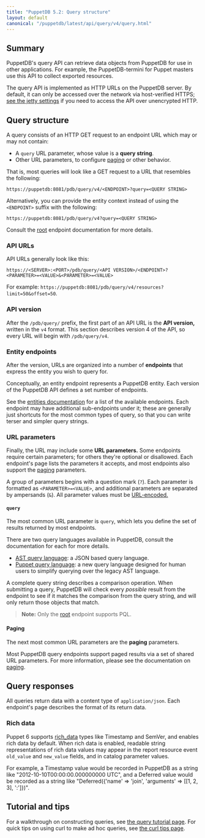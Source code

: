 ```yaml
---
title: "PuppetDB 5.2: Query structure"
layout: default
canonical: "/puppetdb/latest/api/query/v4/query.html"
---
```


[prefix]: http://en.wikipedia.org/wiki/Polish_notation
[jetty]: ../../../configure.html#jetty-http-settings
[urlencode]: http://en.wikipedia.org/wiki/Percent-encoding
[ast]: ./ast.html
[tutorial]: ../tutorial.html
[curl]: ../curl.html
[paging]: ./paging.html
[entities]: ./entities.html
[root]: ./index.html
[pql]: ./pql.html

## Summary

PuppetDB's query API can retrieve data objects from PuppetDB for use in other
applications. For example, the PuppetDB-termini for Puppet masters use this
API to collect exported resources.

The query API is implemented as HTTP URLs on the PuppetDB server. By default,
it can only be accessed over the network via host-verified HTTPS; [see the
jetty settings][jetty] if you need to access the API over unencrypted HTTP.

## Query structure

A query consists of an HTTP GET request to an endpoint URL which may or may not contain: 
* A `query` URL parameter, whose value is a **query string**. 
* Other URL parameters, to configure [paging][] or other behavior.

That is, most queries will look like a GET request to a URL that resembles the following:

    https://puppetdb:8081/pdb/query/v4/<ENDPOINT>?query=<QUERY STRING>

Alternatively, you can provide the entity context instead of using the `<ENDPOINT>` suffix with the following:

    https://puppetdb:8081/pdb/query/v4?query=<QUERY STRING>

Consult the [root] endpoint documentation for more details.

### API URLs

API URLs generally look like this:

    https://<SERVER>:<PORT>/pdb/query/<API VERSION>/<ENDPOINT>?<PARAMETER>=<VALUE>&<PARAMETER>=<VALUE>

For example: `https://puppetdb:8081/pdb/query/v4/resources?limit=50&offset=50`.

### API version

After the `/pdb/query/` prefix, the first part of an API URL is the
**API version,** written in the `v4` format. This section describes version
4 of the API, so every URL will begin with `/pdb/query/v4`.

### Entity endpoints

After the version, URLs are organized into a number of **endpoints** that express the entity you wish to query for.

Conceptually, an entity endpoint represents a PuppetDB entity. Each version of the PuppetDB API defines a set number of endpoints.

See the [entities documentation][entities] for a list of the available endpoints. Each endpoint may have additional sub-endpoints under it; these are generally just shortcuts for the most common types of query, so that you can write terser and simpler query strings.

### URL parameters

Finally, the URL may include some **URL parameters.** Some endpoints require certain parameters; for others they're optional or disallowed. Each endpoint's page lists the parameters it accepts, and most endpoints also support the [paging][] parameters.

A group of parameters begins with a question mark (`?`). Each parameter is formatted as `<PARAMETER>=<VALUE>`, and additional parameters are separated by ampersands (`&`). All parameter values must be [URL-encoded.][urlencode]

#### `query`

The most common URL parameter is `query`, which lets you define the set of results returned by most endpoints.

There are two query languages available in PuppetDB, consult the documentation for each for more details.

* [AST query language][ast]: a JSON based query language.
* [Puppet query language][pql]: a new query language designed for human users to simplify
  querying over the legacy AST language.

A complete query string describes a comparison operation. When submitting a query, PuppetDB will check every _possible_
result from the endpoint to see if it matches the comparison from the query string, and will only return those objects
that match.

> **Note:** Only the [root] endpoint supports PQL.

#### Paging

The next most common URL parameters are the **paging** parameters.

Most PuppetDB query endpoints support paged results via a set of shared URL parameters.  For more information, please see the documentation on [paging][paging].

## Query responses

All queries return data with a content type of `application/json`. Each endpoint's page describes the format of its return data.

### Rich data

Puppet 6 supports
[rich_data](https://github.com/puppetlabs/puppet-specifications/blob/master/language/types_values_variables.md#richdata)
types like Timestamp and SemVer, and enables rich data by default.
When rich data is enabled, readable string representations of rich
data values may appear in the report resource event `old_value` and
`new_value` fields, and in catalog parameter values.

For example, a Timestamp value would be recorded in PuppetDB as a
string like "2012-10-10T00:00:00.000000000 UTC", and a Deferred value
would be recorded as a string like "Deferred({'name' => 'join',
'arguments' => [[1, 2, 3], ':']})".

## Tutorial and tips

For a walkthrough on constructing queries, see [the query tutorial page][tutorial]. For quick tips on using curl to make ad hoc queries, see [the curl tips page][curl].
